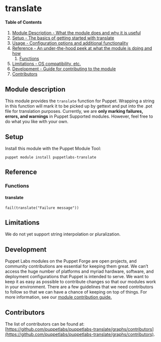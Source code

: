 # translate

#### Table of Contents

1. [Module Description - What the module does and why it is useful](#module-description)
1. [Setup - The basics of getting started with translate](#setup)
1. [Usage - Configuration options and additional functionality](#usage)
1. [Reference - An under-the-hood peek at what the module is doing and how](#reference)
    1. [Functions](#functions)
1. [Limitations - OS compatibility, etc.](#limitations)
1. [Development - Guide for contributing to the module](#development)
1. [Contributors](#contributors)

## Module description

This module provides the `translate` function for Puppet. Wrapping a string in this function will mark it to be picked up by gettext and put into the .pot file for translation purposes. Currently, we are **only marking failures, errors, and warnings** in Puppet Supported modules. However, feel free to do what you like with your own. 

## Setup

Install this module with the Puppet Module Tool:
```shell
puppet module install puppetlabs-translate
```

## Reference

### Functions
#### translate
```puppet
fail(translate("Failure message"))
```

## Limitations

We do not yet support string interpolation or pluralization.

## Development

Puppet Labs modules on the Puppet Forge are open projects, and community contributions are essential for keeping them great. We can’t access the huge number of platforms and myriad hardware, software, and deployment configurations that Puppet is intended to serve. We want to keep it as easy as possible to contribute changes so that our modules work in your environment. There are a few guidelines that we need contributors to follow so that we can have a chance of keeping on top of things. For more information, see our [module contribution guide.](https://docs.puppetlabs.com/forge/contributing.html)

## Contributors

The list of contributors can be found at: [https://github.com/puppetlabs/puppetlabs-translate/graphs/contributors](https://github.com/puppetlabs/puppetlabs-translate/graphs/contributors).
